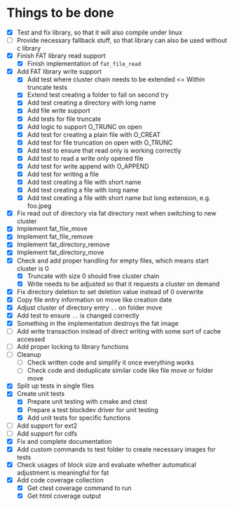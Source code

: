 
# Things to be done

- [x] Test and fix library, so that it will also compile under linux
- [ ] Provide necessary fallback stuff, so that library can also be used without c library
- [x] Finish FAT library read support
  - [x] Finish implementation of `fat_file_read`
- [x] Add FAT library write support
  - [x] Add test where cluster chain needs to be extended <= Within truncate tests
  - [x] Extend test creating a folder to fail on second try
  - [x] Add test creating a directory with long name
  - [x] Add file write support
  - [x] Add tests for file truncate
  - [x] Add logic to support O_TRUNC on open
  - [x] Add test for creating a plain file with O_CREAT
  - [x] Add test for file truncation on open with O_TRUNC
  - [x] Add test to ensure that read only is working correctly
  - [x] Add test to read a write only opened file
  - [x] Add test for write append with O_APPEND
  - [x] Add test for writing a file
  - [x] Add test creating a file with short name
  - [x] Add test creating a file with long name
  - [x] Add test creating a file with short name but long extension, e.g. foo.jpeg
- [x] Fix read out of directory via fat directory next when switching to new cluster
- [x] Implement fat_file_move
- [x] Implement fat_file_remove
- [x] Implement fat_directory_remove
- [x] Implement fat_directory_move
- [x] Check and add proper handling for empty files, which means start cluster is 0
  - [x] Truncate with size 0 should free cluster chain
  - [x] Write needs to be adjusted so that it requests a cluster on demand
- [x] Fix directory deletion to set deletion value instead of 0 overwrite
- [x] Copy file entry information on move like creation date
- [x] Adjust cluster of directory entry `..` on folder move
- [x] Add test to ensure `..` is changed correctly
- [x] Something in the implementation destroys the fat image
- [ ] Add write transaction instead of direct writing with some sort of cache accessed
- [ ] Add proper locking to library functions
- [ ] Cleanup
  - [ ] Check written code and simplify it once everything works
  - [ ] Check code and deduplicate similar code like file move or folder move
- [x] Split up tests in single files
- [x] Create unit tests
  - [x] Prepare unit testing with cmake and ctest
  - [x] Prepare a test blockdev driver for unit testing
  - [x] Add unit tests for specific functions
- [ ] Add support for ext2
- [ ] Add support for cdfs
- [x] Fix and complete documentation
- [x] Add custom commands to test folder to create necessary images for tests
- [x] Check usages of block size and evaluate whether automatical adjustment is meaningful for fat
- [x] Add code coverage collection
  - [x] Get ctest coverage command to run
  - [x] Get html coverage output
